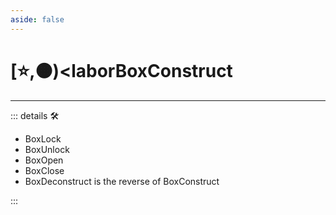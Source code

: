 ```yaml
---
aside: false
---
```

# [⭐,🟠)<laborBox</labor><motor>Construct</motor>

---

<!-- =================================================== -->
<!-- =================================================== -->
<!-- =================================================== -->
<!-- =================================================== -->
<!-- =================================================== -->
::: details 🛠

- BoxLock
- BoxUnlock
- BoxOpen
- BoxClose
- BoxDeconstruct is the reverse of BoxConstruct

:::
